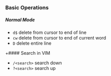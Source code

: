 ### Basic Operations

##### Normal Mode
* `d$` delete from cursor to end of line
* `cw` delete from cursor to end of current word
* `D` delete entire line

+#### Search in VIM
* `/<search>` search down
* `?<search>` search up

